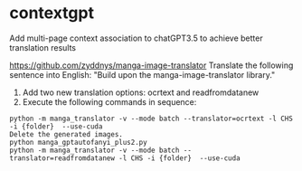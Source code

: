 # contextgpt
Add multi-page context association to chatGPT3.5 to achieve better translation results 

https://github.com/zyddnys/manga-image-translator
Translate the following sentence into English: "Build upon the manga-image-translator library."



1. Add two new translation options: ocrtext and readfromdatanew
2. Execute the following commands in sequence:
```
python -m manga_translator -v --mode batch --translator=ocrtext -l CHS -i {folder}  --use-cuda
Delete the generated images.
python manga_gptautofanyi_plus2.py
python -m manga_translator -v --mode batch --translator=readfromdatanew -l CHS -i {folder}  --use-cuda

```
